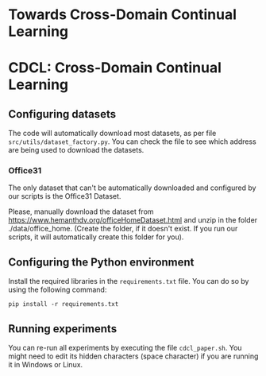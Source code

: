 # Towards Cross-Domain Continual Learning
# CDCL: Cross-Domain Continual Learning

## Configuring datasets

The code will automatically download most datasets, as per file `src/utils/dataset_factory.py`. You can check the file to see which address are being used to download the datasets.

### Office31

The only dataset that can't be automatically downloaded and configured by our scripts is the Office31 Dataset.

Please, manually download the dataset from https://www.hemanthdv.org/officeHomeDataset.html and unzip in the folder ./data/office_home. (Create the folder, if it doesn't exist. If you run our scripts, it will automatically create this folder for you).


## Configuring the Python environment

Install the required libraries in the `requirements.txt` file. You can do so by using the following command:

```
pip install -r requirements.txt
```

## Running experiments

You can re-run all experiments by executing the file `cdcl_paper.sh`. You might need to edit its hidden characters (space character) if you are running it in Windows or Linux.
